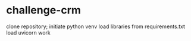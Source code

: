 # challenge-crm

clone repository;
initiate python venv
load libraries from requirements.txt
load uvicorn
work
